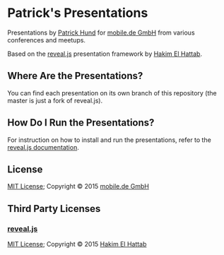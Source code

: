 # Patrick's Presentations

Presentations by [Patrick Hund](https://github.com/pahund/) for [mobile.de GmbH](https://github.com/mobile-de) from various conferences and meetups.

Based on the [reveal.js](https://github.com/hakimel/reveal.js) presentation framework by [Hakim El Hattab](http://hakim.se/).

## Where Are the Presentations?

You can find each presentation on its own branch of this repository (the master is just a fork of reveal.js).

## How Do I Run the Presentations?

For instruction on how to install and run the presentations, refer to the [reveal.js documentation](https://github.com/hakimel/reveal.js#installation).

## License

[MIT License](LICENSE); Copyright &copy; 2015 [mobile.de GmbH](https://github.com/mobile-de)

## Third Party Licenses

### [reveal.js](https://github.com/hakimel/reveal.js)

[MIT License](https://github.com/hakimel/reveal.js/blob/master/LICENSE); Copyright &copy; 2015 [Hakim El Hattab](http://hakim.se/)
